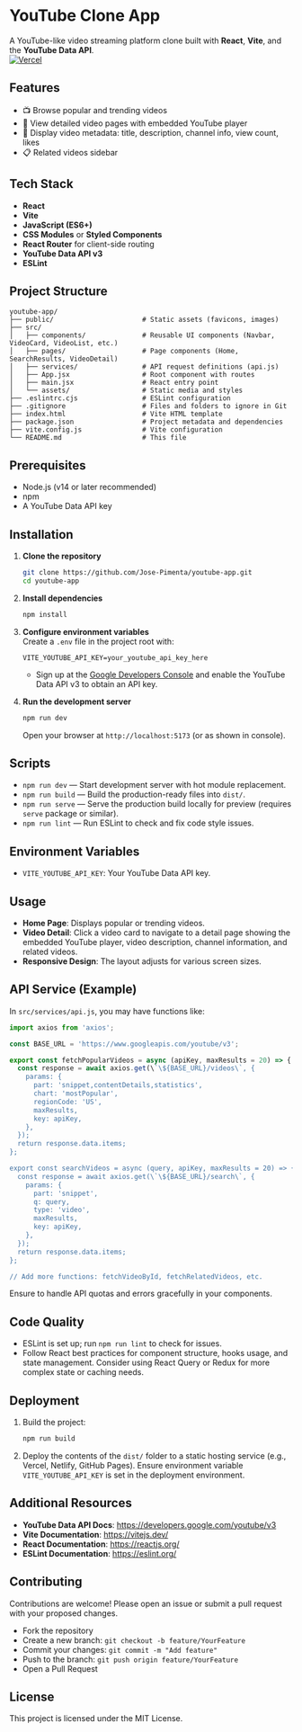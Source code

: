 # YouTube Clone App

A YouTube-like video streaming platform clone built with **React**, **Vite**, and the **YouTube Data API**.  
[![Vercel](https://img.shields.io/badge/Deploy-on_Vercel-000?style=flat&logo=vercel&logoColor=white)](https://youtube-clone.tiagopimenta.pt)

## Features

- 📺 Browse popular and trending videos
- 🎥 View detailed video pages with embedded YouTube player
- 📃 Display video metadata: title, description, channel info, view count, likes
- 📋 Related videos sidebar

## Tech Stack

- **React**
- **Vite**
- **JavaScript (ES6+)**
- **CSS Modules** or **Styled Components**
- **React Router** for client-side routing
- **YouTube Data API v3**
- **ESLint**

## Project Structure

```
youtube-app/
├── public/                      # Static assets (favicons, images)
├── src/
│   ├── components/              # Reusable UI components (Navbar, VideoCard, VideoList, etc.)
│   ├── pages/                   # Page components (Home, SearchResults, VideoDetail)
│   ├── services/                # API request definitions (api.js)
│   ├── App.jsx                  # Root component with routes
│   ├── main.jsx                 # React entry point
│   └── assets/                  # Static media and styles
├── .eslintrc.cjs                # ESLint configuration
├── .gitignore                   # Files and folders to ignore in Git
├── index.html                   # Vite HTML template
├── package.json                 # Project metadata and dependencies
├── vite.config.js               # Vite configuration
└── README.md                    # This file
```

## Prerequisites

- Node.js (v14 or later recommended)
- npm
- A YouTube Data API key

## Installation

1. **Clone the repository**

   ```bash
   git clone https://github.com/Jose-Pimenta/youtube-app.git
   cd youtube-app
   ```

2. **Install dependencies**

   ```bash
   npm install
   ```

3. **Configure environment variables**  
   Create a `.env` file in the project root with:

   ```
   VITE_YOUTUBE_API_KEY=your_youtube_api_key_here
   ```

   - Sign up at the [Google Developers Console](https://console.developers.google.com/) and enable the YouTube Data API v3 to obtain an API key.

4. **Run the development server**
   ```bash
   npm run dev
   ```
   Open your browser at `http://localhost:5173` (or as shown in console).

## Scripts

- `npm run dev` — Start development server with hot module replacement.
- `npm run build` — Build the production-ready files into `dist/`.
- `npm run serve` — Serve the production build locally for preview (requires `serve` package or similar).
- `npm run lint` — Run ESLint to check and fix code style issues.

## Environment Variables

- `VITE_YOUTUBE_API_KEY`: Your YouTube Data API key.

## Usage

- **Home Page**: Displays popular or trending videos.
- **Video Detail**: Click a video card to navigate to a detail page showing the embedded YouTube player, video description, channel information, and related videos.
- **Responsive Design**: The layout adjusts for various screen sizes.

## API Service (Example)

In `src/services/api.js`, you may have functions like:

```js
import axios from 'axios';

const BASE_URL = 'https://www.googleapis.com/youtube/v3';

export const fetchPopularVideos = async (apiKey, maxResults = 20) => {
  const response = await axios.get(\`\${BASE_URL}/videos\`, {
    params: {
      part: 'snippet,contentDetails,statistics',
      chart: 'mostPopular',
      regionCode: 'US',
      maxResults,
      key: apiKey,
    },
  });
  return response.data.items;
};

export const searchVideos = async (query, apiKey, maxResults = 20) => {
  const response = await axios.get(\`\${BASE_URL}/search\`, {
    params: {
      part: 'snippet',
      q: query,
      type: 'video',
      maxResults,
      key: apiKey,
    },
  });
  return response.data.items;
};

// Add more functions: fetchVideoById, fetchRelatedVideos, etc.
```

Ensure to handle API quotas and errors gracefully in your components.

## Code Quality

- ESLint is set up; run `npm run lint` to check for issues.
- Follow React best practices for component structure, hooks usage, and state management. Consider using React Query or Redux for more complex state or caching needs.

## Deployment

1. Build the project:
   ```bash
   npm run build
   ```
2. Deploy the contents of the `dist/` folder to a static hosting service (e.g., Vercel, Netlify, GitHub Pages). Ensure environment variable `VITE_YOUTUBE_API_KEY` is set in the deployment environment.

## Additional Resources

- **YouTube Data API Docs**: https://developers.google.com/youtube/v3
- **Vite Documentation**: https://vitejs.dev/
- **React Documentation**: https://reactjs.org/
- **ESLint Documentation**: https://eslint.org/

## Contributing

Contributions are welcome! Please open an issue or submit a pull request with your proposed changes.

- Fork the repository
- Create a new branch: `git checkout -b feature/YourFeature`
- Commit your changes: `git commit -m "Add feature"`
- Push to the branch: `git push origin feature/YourFeature`
- Open a Pull Request

## License

This project is licensed under the MIT License.
